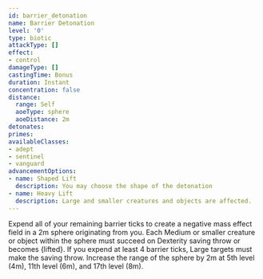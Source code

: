 ```yaml
---
id: barrier_detonation
name: Barrier Detonation
level: '0'
type: biotic
attackType: []
effect:
- control
damageType: []
castingTime: Bonus
duration: Instant
concentration: false
distance:
  range: Self
  aoeType: sphere
  aoeDistance: 2m
detonates: 
primes: 
availableClasses:
- adept
- sentinel
- vanguard
advancementOptions:
- name: Shaped Lift
  description: You may choose the shape of the detonation
- name: Heavy Lift
  description: Large and smaller creatures and objects are affected.
---
```

Expend all of your remaining barrier ticks to create a negative mass effect field in a 2m sphere originating from you. Each Medium or smaller creature or object within the sphere must succeed on Dexterity saving throw or becomes {lifted}. If you expend at least 4 barrier ticks, Large targets must make the saving throw.
Increase the range of the sphere by 2m at 5th level (4m), 11th level (6m), and 17th level (8m).